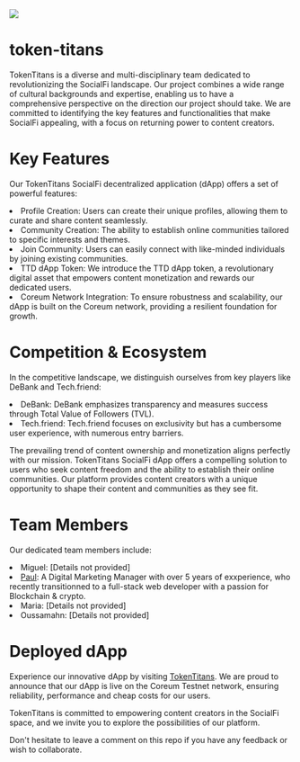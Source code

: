 <img src="blob:https://web.telegram.org/79c8e0ad-7224-4060-a3c3-4bb73825544e"/>

# token-titans

TokenTitans is a diverse and multi-disciplinary team dedicated to revolutionizing the SocialFi landscape. Our project combines a wide range of cultural backgrounds and expertise, enabling us to have a comprehensive perspective on the direction our project should take. We are committed to identifying the key features and functionalities that make SocialFi appealing, with a focus on returning power to content creators.


# Key Features

Our TokenTitans SocialFi decentralized application (dApp) offers a set of powerful features:

<li>Profile Creation: Users can create their unique profiles, allowing them to curate and share content seamlessly.</li>

<li>Community Creation: The ability to establish online communities tailored to specific interests and themes.</li>

<li>Join Community: Users can easily connect with like-minded individuals by joining existing communities. </li>

<li>TTD dApp Token: We introduce the TTD dApp token, a revolutionary digital asset that empowers content monetization and rewards our dedicated users.</li>

<li>Coreum Network Integration: To ensure robustness and scalability, our dApp is built on the Coreum network, providing a resilient foundation for growth.</li>

# Competition & Ecosystem

In the competitive landscape, we distinguish ourselves from key players like DeBank and Tech.friend:

<li>DeBank: DeBank emphasizes transparency and measures success through Total Value of Followers (TVL).</li>

<li>Tech.friend: Tech.friend focuses on exclusivity but has a cumbersome user experience, with numerous entry barriers.</li>

The prevailing trend of content ownership and monetization aligns perfectly with our mission. TokenTitans SocialFi dApp offers a compelling solution to users who seek content freedom and the ability to establish their online communities. Our platform provides content creators with a unique opportunity to shape their content and communities as they see fit.

# Team Members

Our dedicated team members include:

<li>Miguel: [Details not provided]</li>
<li><a href="https://github.com/paulfresnel">Paul</a>: A Digital Marketing Manager with over 5 years of exxperience, who recently transitionned to a full-stack web developer with a passion for Blockchain & crypto.</li>
<li>Maria: [Details not provided]</li>
<li>Oussamahn: [Details not provided]</li>

# Deployed dApp

Experience our innovative dApp by visiting <a href="https://token-titans.vercel.app/">TokenTitans</a>. We are proud to announce that our dApp is live on the Coreum Testnet network, ensuring reliability, performance and cheap costs for our users.

TokenTitans is committed to empowering content creators in the SocialFi space, and we invite you to explore the possibilities of our platform.

Don't hesitate to leave a comment on this repo if you have any feedback or wish to collaborate.

